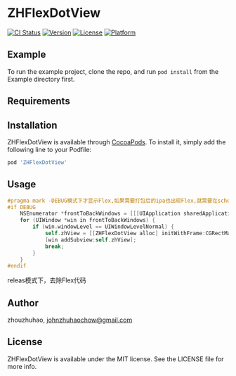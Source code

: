 # ZHFlexDotView

[![CI Status](https://img.shields.io/travis/zhouzhuhao/ZHFlexDotView.svg?style=flat)](https://travis-ci.org/zhouzhuhao/ZHFlexDotView)
[![Version](https://img.shields.io/cocoapods/v/ZHFlexDotView.svg?style=flat)](https://cocoapods.org/pods/ZHFlexDotView)
[![License](https://img.shields.io/cocoapods/l/ZHFlexDotView.svg?style=flat)](https://cocoapods.org/pods/ZHFlexDotView)
[![Platform](https://img.shields.io/cocoapods/p/ZHFlexDotView.svg?style=flat)](https://cocoapods.org/pods/ZHFlexDotView)

## Example

To run the example project, clone the repo, and run `pod install` from the Example directory first.

## Requirements

## Installation

ZHFlexDotView is available through [CocoaPods](https://cocoapods.org). To install
it, simply add the following line to your Podfile:

```ruby
pod 'ZHFlexDotView'
```

## Usage
```Objective-C
#pragma mark -DEBUG模式下才显示Flex,如果需要打包后的ipa也出现Flex,就需要在scheme中配置Archive时为debug
#if DEBUG
	NSEnumerator *frontToBackWindows = [[[UIApplication sharedApplication] windows] reverseObjectEnumerator];
	for (UIWindow *win in frontToBackWindows) {
		if (win.windowLevel == UIWindowLevelNormal) {
			self.zhView = [[ZHFlexDotView alloc] initWithFrame:CGRectMake(0, 200, 60, 60)];
			[win addSubview:self.zhView];
			break;
		}
	}
#endif
```
releas模式下，去除Flex代码



## Author

zhouzhuhao, johnzhuhaochow@gmail.com

## License

ZHFlexDotView is available under the MIT license. See the LICENSE file for more info.
